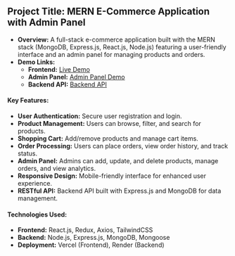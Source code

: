 



## Project Title: MERN E-Commerce Application with Admin Panel

- **Overview:** A full-stack e-commerce application built with the MERN stack (MongoDB, Express.js, React.js, Node.js) featuring a user-friendly interface and an admin panel for managing products and orders.
- **Demo Links:**
  - **Frontend:** [Live Demo](https://trexo-one.vercel.app/collection)
  - **Admin Panel:** [Admin Panel Demo](https://trexo-admin.vercel.app/)
  - **Backend API:** [Backend API](https://trexo.onrender.com/)

  
#### Key Features:
- **User Authentication:** Secure user registration and login.
- **Product Management:** Users can browse, filter, and search for products.
- **Shopping Cart:** Add/remove products and manage cart items.
- **Order Processing:** Users can place orders, view order history, and track status.
- **Admin Panel:** Admins can add, update, and delete products, manage orders, and view analytics.
- **Responsive Design:** Mobile-friendly interface for enhanced user experience.
- **RESTful API:** Backend API built with Express.js and MongoDB for data management.

#### Technologies Used:
- **Frontend:** React.js, Redux, Axios, TailwindCSS
- **Backend:** Node.js, Express.js, MongoDB, Mongoose
- **Deployment:** Vercel (Frontend), Render (Backend)

